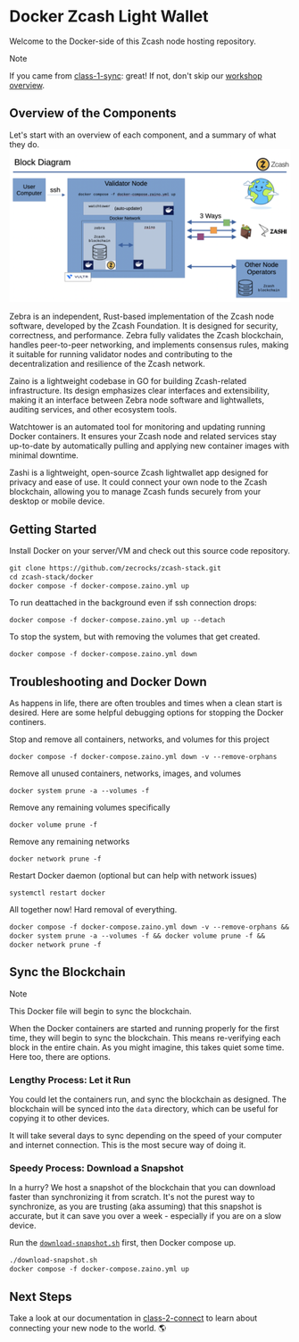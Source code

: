 # Docker Zcash Light Wallet

Welcome to the Docker-side of this Zcash node hosting repository. 

> [!NOTE]
> If you came from [class-1-sync](../docs/class-1-sync.md): great!
> If not, don't skip our [workshop overview](../docs/README.md).

## Overview of the Components
Let's start with an overview of each component, and a summary of what they do. 
![Block diagram](../docs/images/block_diagram.png)

Zebra is an independent, Rust-based implementation of the Zcash node software, developed by the Zcash Foundation. It is designed for security, correctness, and performance. Zebra fully validates the Zcash blockchain, handles peer-to-peer networking, and implements consensus rules, making it suitable for running validator nodes and contributing to the decentralization and resilience of the Zcash network.

Zaino is a lightweight codebase in GO for building Zcash-related infrastructure. Its design emphasizes clear interfaces and extensibility, making it an interface between Zebra node software and lightwallets, auditing services, and other ecosystem tools.

Watchtower is an automated tool for monitoring and updating running Docker containers. It ensures your Zcash node and related services stay up-to-date by automatically pulling and applying new container images with minimal downtime.

Zashi is a lightweight, open-source Zcash lightwallet app designed for privacy and ease of use. It could connect your own node to the Zcash blockchain, allowing you to manage Zcash funds securely from your desktop or mobile device.

## Getting Started

Install Docker on your server/VM and check out this source code repository.

```
git clone https://github.com/zecrocks/zcash-stack.git
cd zcash-stack/docker
docker compose -f docker-compose.zaino.yml up
```

To run deattached in the background even if ssh connection drops: 
```
docker compose -f docker-compose.zaino.yml up --detach
```
To stop the system, but with removing the volumes that get created. 
```
docker compose -f docker-compose.zaino.yml down
```

## Troubleshooting and Docker Down
As happens in life, there are often troubles and times when a clean start is desired. Here are some helpful debugging options for stopping the Docker continers. 

Stop and remove all containers, networks, and volumes for this project
```
docker compose -f docker-compose.zaino.yml down -v --remove-orphans
```

Remove all unused containers, networks, images, and volumes
```
docker system prune -a --volumes -f
```

Remove any remaining volumes specifically
```
docker volume prune -f
```

Remove any remaining networks
```
docker network prune -f
```

Restart Docker daemon (optional but can help with network issues)
```
systemctl restart docker
```

All together now! Hard removal of everything.
```
docker compose -f docker-compose.zaino.yml down -v --remove-orphans && docker system prune -a --volumes -f && docker volume prune -f && docker network prune -f
```

## Sync the Blockchain
> [!NOTE] 
> This Docker file will begin to sync the blockchain.

When the Docker containers are started and running properly for the first time, they will begin to sync the blockchain. This means re-verifying each block in the entire chain. As you might imagine, this takes quiet some time. Here too, there are options. 

### Lengthy Process: Let it Run
You could let the containers run, and sync the blockchain as designed. The blockchain will be synced into the ```data``` directory, which can be useful for copying it to other devices.

It will take several days to sync depending on the speed of your computer and internet connection. This is the most secure way of doing it.

### Speedy Process: Download a Snapshot
In a hurry? We host a snapshot of the blockchain that you can download faster than synchronizing it from scratch. It's not the purest way to synchronize, as you are trusting (aka assuming) that this snapshot is accurate, but it can save you over a week - especially if you are on a slow device.

Run the [`download-snapshot.sh`](download-snapshot.sh) first, then Docker compose up.
```
./download-snapshot.sh
docker compose -f docker-compose.zaino.yml up
```

## Next Steps
Take a look at our documentation in [class-2-connect](../docs/class-2-connect.md) to learn about connecting your new node to the world. 🌎
